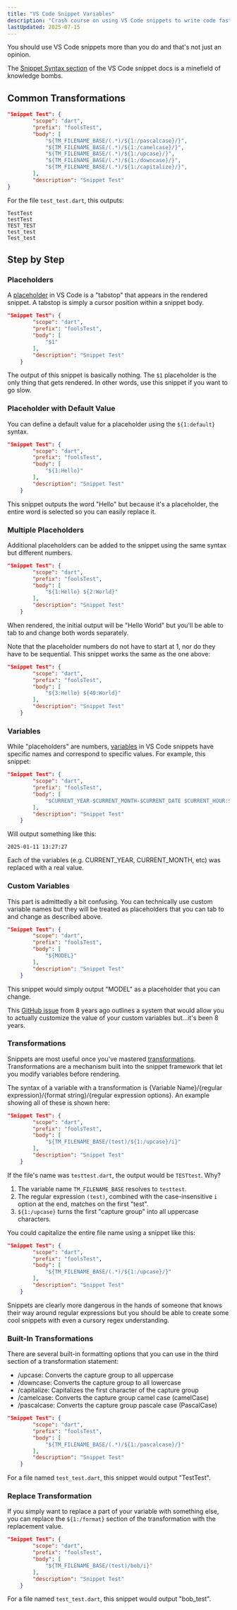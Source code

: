 ```yaml
---
title: "VS Code Snippet Variables"
description: "Crash course on using VS Code snippets to write code faster"
lastUpdated: 2025-07-15
---
```




You should use VS Code snippets more than you do and that's not just an opinion.

The [Snippet Syntax section](https://code.visualstudio.com/docs/editor/userdefinedsnippets#_snippet-syntax) of the VS Code snippet docs is a minefield of knowledge bombs.

## Common Transformations

```json
"Snippet Test": {
		"scope": "dart",
		"prefix": "foolsTest",
		"body": [
			"${TM_FILENAME_BASE/(.*)/${1:/pascalcase}/}",
			"${TM_FILENAME_BASE/(.*)/${1:/camelcase}/}",
			"${TM_FILENAME_BASE/(.*)/${1:/upcase}/}",
			"${TM_FILENAME_BASE/(.*)/${1:/downcase}/}",
			"${TM_FILENAME_BASE/(.*)/${1:/capitalize}/}",
		],
		"description": "Snippet Test"
}
```

For the file `test_test.dart`, this outputs:

```
TestTest
testTest
TEST_TEST
test_test
Test_test
```

## Step by Step

### Placeholders

A [placeholder](https://code.visualstudio.com/docs/editor/userdefinedsnippets#_placeholders) in VS Code is a "tabstop" that appears in the rendered snippet. A tabstop is simply a cursor position within a snippet body.

```json
"Snippet Test": {
		"scope": "dart",
		"prefix": "foolsTest",
		"body": [
			"$1"
		],
		"description": "Snippet Test"
	}
```

The output of this snippet is basically nothing. The `$1` placeholder is the only thing that gets rendered. In other words, use this snippet if you want to go slow.

### Placeholder with Default Value

You can define a default value for a placeholder using the `${1:default}` syntax.

```json
"Snippet Test": {
		"scope": "dart",
		"prefix": "foolsTest",
		"body": [
			"${1:Hello}"
		],
		"description": "Snippet Test"
	}
```    

This snippet outputs the word "Hello" but because it's a placeholder, the entire word is selected so you can easily replace it.

### Multiple Placeholders

Additional placeholders can be added to the snippet using the same syntax but different numbers.

```json
"Snippet Test": {
		"scope": "dart",
		"prefix": "foolsTest",
		"body": [
			"${1:Hello} ${2:World}"
		],
		"description": "Snippet Test"
	}
```

When rendered, the initial output will be "Hello World" but you'll be able to tab to and change both words separately.

Note that the placeholder numbers do not have to start at 1, nor do they have to be sequential. This snippet works the same as the one above:

```json
"Snippet Test": {
		"scope": "dart",
		"prefix": "foolsTest",
		"body": [
			"${3:Hello} ${40:World}"
		],
		"description": "Snippet Test"
	}
```    

### Variables

While "placeholders" are numbers, [variables](https://code.visualstudio.com/docs/editor/userdefinedsnippets#_variables) in VS Code snippets have specific names and correspond to specific values. For example, this snippet:

```json
"Snippet Test": {
		"scope": "dart",
		"prefix": "foolsTest",
		"body": [
			"$CURRENT_YEAR-$CURRENT_MONTH-$CURRENT_DATE $CURRENT_HOUR:$CURRENT_MINUTE:$CURRENT_SECOND"
		],
		"description": "Snippet Test"
	}
```    

Will output something like this:
```
2025-01-11 13:27:27
```

Each of the variables (e.g. CURRENT_YEAR, CURRENT_MONTH, etc) was replaced with a real value.

### Custom Variables

This part is admittedly a bit confusing. You can technically use custom variable names but they will be treated as placeholders that you can tab to and change as described above. 

```json
"Snippet Test": {
		"scope": "dart",
		"prefix": "foolsTest",
		"body": [
			"${MODEL}"
		],
		"description": "Snippet Test"
	}
```

This snippet would simply output "MODEL" as a placeholder that you can change.

This [GitHub issue](https://github.com/microsoft/vscode/issues/10561) from 8 years ago outlines a system that would allow you to actually customize the value of your custom variables but...it's been 8 years.

### Transformations

Snippets are most useful once you've mastered [transformations](https://code.visualstudio.com/docs/editor/userdefinedsnippets#_variable-transforms). Transformations are a mechanism built into the snippet framework that let you modify variables before rendering.

The syntax of a variable with a transformation is {Variable Name}/{regular expression}/{format string}/{regular expression options}. An example showing all of these is shown here:

```json
"Snippet Test": {
		"scope": "dart",
		"prefix": "foolsTest",
		"body": [
			"${TM_FILENAME_BASE/(test)/${1:/upcase}/i}"
		],
		"description": "Snippet Test"
	}
```

If the file's name was `testtest.dart`, the output would be `TESTtest`. Why?

1. The variable name `TM_FILENAME_BASE` resolves to `testtest`.
2. The regular expression `(test)`, combined with the case-insensitive `i` option at the end, matches on the first "test".
3. `${1:/upcase}` turns the first "capture group" into all uppercase characters.

You could capitalize the entire file name using a snippet like this:

```json
"Snippet Test": {
		"scope": "dart",
		"prefix": "foolsTest",
		"body": [
			"${TM_FILENAME_BASE/(.*)/${1:/upcase}/}"
		],
		"description": "Snippet Test"
	}
```

Snippets are clearly more dangerous in the hands of someone that knows their way around regular expressions but you should be able to create some cool snippets with even a cursory regex understanding.

### Built-In Transformations

There are several built-in formatting options that you can use in the third section of a transformation statement:

- /upcase: Converts the capture group to all uppercase
- /downcase: Converts the capture group to all lowercase
- /capitalize: Capitalizes the first character of the capture group
- /camelcase: Converts the capture group camel case (camelCase)
- /pascalcase: Converts the capture group pascale case (PascalCase)

```json
"Snippet Test": {
		"scope": "dart",
		"prefix": "foolsTest",
		"body": [
			"${TM_FILENAME_BASE/(.*)/${1:/pascalcase}/}"
		],
		"description": "Snippet Test"
	}
```

For a file named `test_test.dart`, this snippet would output "TestTest".

### Replace Transformation

If you simply want to replace a part of your variable with something else, you can replace the `${1:/format}` section of the transformation with the replacement value. 

```json
"Snippet Test": {
		"scope": "dart",
		"prefix": "foolsTest",
		"body": [
			"${TM_FILENAME_BASE/(test)/bob/i}"
		],
		"description": "Snippet Test"
	}
```

For a file named `test_test.dart`, this snippet would output "bob_test".